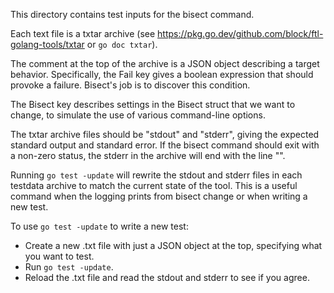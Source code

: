 This directory contains test inputs for the bisect command.

Each text file is a txtar archive (see <https://pkg.go.dev/github.com/block/ftl-golang-tools/txtar>
or `go doc txtar`).

The comment at the top of the archive is a JSON object describing a
target behavior. Specifically, the Fail key gives a boolean expression
that should provoke a failure. Bisect's job is to discover this
condition.

The Bisect key describes settings in the Bisect struct that we want to
change, to simulate the use of various command-line options.

The txtar archive files should be "stdout" and "stderr", giving the
expected standard output and standard error. If the bisect command
should exit with a non-zero status, the stderr in the archive will end
with the line "<bisect failed>".

Running `go test -update` will rewrite the stdout and stderr files in
each testdata archive to match the current state of the tool. This is
a useful command when the logging prints from bisect change or when
writing a new test.

To use `go test -update` to write a new test:

 - Create a new .txt file with just a JSON object at the top,
   specifying what you want to test.
 - Run `go test -update`.
 - Reload the .txt file and read the stdout and stderr to see if you agree.

